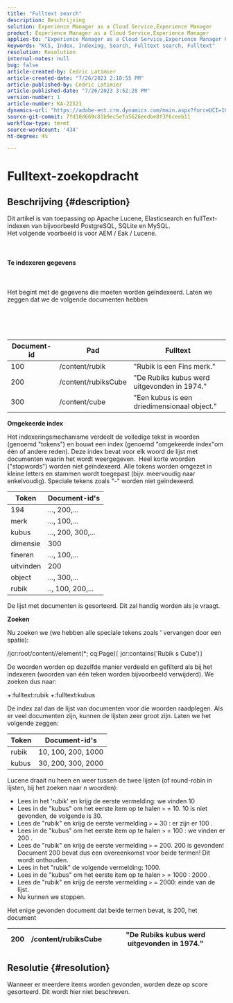 ```yaml
---
title: "Fulltext search"
description: Beschrijving
solution: Experience Manager as a Cloud Service,Experience Manager
product: Experience Manager as a Cloud Service,Experience Manager
applies-to: "Experience Manager as a Cloud Service,Experience Manager 6.5"
keywords: "KCS, Index, Indexing, Search, Fulltext search, Fulltext"
resolution: Resolution
internal-notes: null
bug: false
article-created-by: Cedric Latimier
article-created-date: "7/26/2023 2:18:55 PM"
article-published-by: Cedric Latimier
article-published-date: "7/26/2023 3:52:28 PM"
version-number: 1
article-number: KA-22521
dynamics-url: "https://adobe-ent.crm.dynamics.com/main.aspx?forceUCI=1&pagetype=entityrecord&etn=knowledgearticle&id=17e28958-bf2b-ee11-bdf4-6045bd006239"
source-git-commit: 7fd10d669c81b9ec5efa5626eedbe8f3f6ceeb11
workflow-type: tm+mt
source-wordcount: '434'
ht-degree: 4%

---
```


# Fulltext-zoekopdracht

## Beschrijving {#description}

Dit artikel is van toepassing op Apache Lucene, Elasticsearch en fullText-indexen van bijvoorbeeld PostgreSQL, SQLite en MySQL. 
<br>Het volgende voorbeeld is voor AEM / Eak / Lucene.<br><br> <br><br><b>Te indexeren gegevens</b><br><br> <br><br>Het begint met de gegevens die moeten worden geïndexeerd. Laten we zeggen dat we de volgende documenten hebben<br><br> <br><br><br>

| <b>Document-id</b> | <b>Pad</b> | <b>Fulltext</b> |
| --- | --- | --- |
| 100 | /content/rubik | &quot;Rubik is een Fins merk.&quot; |
| 200 | /content/rubiksCube | &quot;De Rubiks kubus werd uitgevonden in 1974.&quot; |
| 300 | /content/cube | &quot;Een kubus is een driedimensionaal object.&quot; |


<b>Omgekeerde index</b>

Het indexeringsmechanisme verdeelt de volledige tekst in woorden (genoemd &quot;tokens&quot;) en bouwt een index (genoemd &quot;omgekeerde index&quot;om één of andere reden). Deze index bevat voor elk woord de lijst met documenten waarin het wordt weergegeven. 
Heel korte woorden (&quot;stopwords&quot;) worden niet geïndexeerd. Alle tokens worden omgezet in kleine letters en stammen wordt toegepast (bijv. meervoudig naar enkelvoudig).
Speciale tekens zoals &quot;-&quot; worden niet geïndexeerd.


| <b>Token</b> | <b>Document-id&#39;s</b> |
| --- | --- |
| 194 | ..., 200,... |
| merk | ..., 100,... |
| kubus | ..., 200, 300,... |
| dimensie | 300 |
| fineren | ..., 100,... |
| uitvinden | 200 |
| object | ..., 300,... |
| rubik | .., 100, 200,... |


De lijst met documenten is gesorteerd. Dit zal handig worden als je vraagt.

<b>Zoeken</b>

Nu zoeken we (we hebben alle speciale tekens zoals &#39; vervangen door een spatie):

/jcr:root/content//element(\*; cq:Page)`[` jcr:contains(&#39;Rubik s Cube&#39;)`]`

De woorden worden op dezelfde manier verdeeld en gefilterd als bij het indexeren (woorden van één teken worden bijvoorbeeld verwijderd). We zoeken dus naar:

+:fulltext:rubik +:fulltext:kubus

De index zal dan de lijst van documenten voor die woorden raadplegen. Als er veel documenten zijn, kunnen de lijsten zeer groot zijn. Laten we het volgende zeggen:


| <b>Token</b> | <b>Document-id&#39;s</b> |
| --- | --- |
| rubik | 10, 100, 200, 1000 |
| kubus | 30, 200, 300, 2000 |


Lucene draait nu heen en weer tussen de twee lijsten (of round-robin in lijsten, bij het zoeken naar n woorden):

- Lees in het &#39;rubik&#39; en krijg de eerste vermelding: we vinden 10
- Lees in de &quot;kubus&quot; om het eerste item op te halen `>` = 10. 10 is niet gevonden, de volgende is 30.
- Lees de &quot;rubik&quot; en krijg de eerste vermelding `>` = 30 : er zijn er 100 .
- Lees in de &quot;kubus&quot; om het eerste item op te halen `>` = 100 : we vinden er 200 .
- Lees de &quot;rubik&quot; en krijg de eerste vermelding `>` = 200. 200 is gevonden! Document 200 bevat dus een overeenkomst voor beide termen! Dit wordt onthouden.
- Lees in het &quot;rubik&quot; de volgende vermelding: 1000.
- Lees in de &quot;kubus&quot; om het eerste item op te halen `>` = 1000 : 2000 .
- Lees de &quot;rubik&quot; en krijg de eerste vermelding `>` = 2000: einde van de lijst.
- Nu kunnen we stoppen.


Het enige gevonden document dat beide termen bevat, is 200, het document


| 200 | /content/rubiksCube | &quot;De Rubiks kubus werd uitgevonden in 1974.&quot; |
| --- | --- | --- |





## Resolutie {#resolution}

Wanneer er meerdere items worden gevonden, worden deze op score gesorteerd. Dit wordt hier niet beschreven. 
